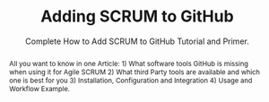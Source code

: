 ---
layout: page
title: Adding SCRUM to GitHub
subtitle: Complete How to Add SCRUM to GitHub Tutorial and Primer.
abstract: All you want to know in one Article&#58; 1) What software tools GitHub is missing when using it for Agile SCRUM 2) What third Party tools are available and which one is best for you 3) Installation, Configuration and Integration 4) Usage and Workflow Example.
issueNo: 71
---